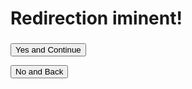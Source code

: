 <script>
    var request = window.location.href.slice(window.location.href.indexOf('?') + 1);

    document.getElementById("message").innerHTML = `you are leaving our website you are accessing another site do you want to continue and goto the ${request}?`

    function StartRedirect() {
        // const urlParams = new URLSearchParams(window.location.search);
        console.log("amongus bye bye!")

        window.location.replace = `https://${request}`
    }
</script>

# Redirection iminent!

<h3 id="message"></h3>

<button onclick="StartRedirect()">Yes and Continue</button>

<button href=".">No and Back</button>

